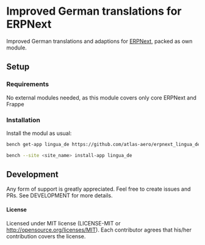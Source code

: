 # Improved German translations for ERPNext
Improved German translations and adaptions for [ERPNext](https://erpnext.com/), packed as own module.

## Setup

### Requirements
No external modules needed, as this module covers only core ERPNext and Frappe

### Installation

Install the modul as usual:
```bash
bench get-app lingua_de https://github.com/atlas-aero/erpnext_lingua_de
```
```bash
bench --site <site_name> install-app lingua_de
```

## Development
Any form of support is greatly appreciated. Feel free to create issues and PRs. See DEVELOPMENT for more details.

#### License
Licensed under MIT license (LICENSE-MIT or http://opensource.org/licenses/MIT).
Each contributor agrees that his/her contribution covers the license.
